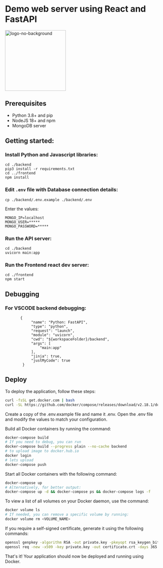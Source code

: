 # Demo web server using React and FastAPI
<img src="https://github.com/hozohar1/workshop-react-web.iml/assets/116975069/dd0916d3-0917-4700-b9d9-a6b9efdfde20" alt="logo-no-background" width="200"/>


## Prerequisites
- Python 3.8+ and pip
- NodeJS 18+ and npm
- MongoDB server

## Getting started:

### Install Python and Javascript libraries:

```
cd ./backend
pip3 install -r requirements.txt
cd ../frontend
npm install
```

### Edit `.env` file with Database connection details:

```
cp ./backend/.env.example ./backend/.env
```

Enter the values:

```
MONGO_IP=localhost
MONGO_USER=*****
MONGO_PASSWORD=*****
```

### Run the API server:

```
cd ./backend
uvicorn main:app
```

### Run the Frontend react dev server:

```
cd ./frontend
npm start
```

## Debugging

### For VSCODE backend debugging:

```
       {
            "name": "Python: FastAPI",
            "type": "python",
            "request": "launch",
            "module": "uvicorn",
            "cwd": "${workspaceFolder}/backend",
            "args": [
                "main:app"
            ],
            "jinja": true,
            "justMyCode": true
        }
```

## Deploy

To deploy the application, follow these steps:

```bash
curl -fsSL get.docker.com | bash
curl -SL https://github.com/docker/compose/releases/download/v2.18.1/docker-compose-linux-x86_64 -o /usr/local/bin/docker-compose
```

Create a copy of the .env.example file and name it .env. Open the .env file and modify the values to match your configuration.

Build all Docker containers by running the command:

```bash
docker-compose build
# If you need to debug, you can run
docker-compose build --progress plain --no-cache backend
# to upload image to docker.hub.io
docker login
# lets upload
docker-compose push 
```

Start all Docker containers with the following command:

```bash
docker-compose up
# Alternatively, for better output:
docker-compose up -d && docker-compose ps && docker-compose logs -f
```

To view a list of all volumes on your Docker daemon, use the command:

```bash
docker volume ls
# If needed, you can remove a specific volume by running:
docker volume rm <VOLUME_NAME>
```

If you require a self-signed certificate, generate it using the following commands:

```bash
openssl genpkey -algorithm RSA -out private.key -pkeyopt rsa_keygen_bits:2048
openssl req -new -x509 -key private.key -out certificate.crt -days 365
```
That's it! Your application should now be deployed and running using Docker.

